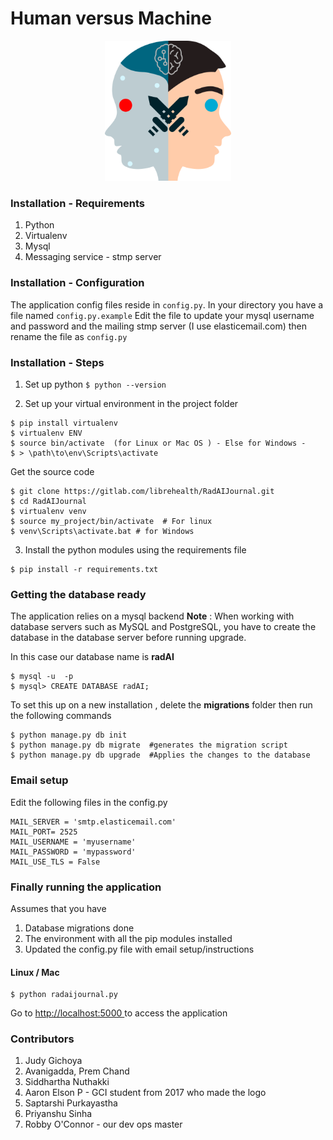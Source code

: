 # Human versus Machine 
<div align="center"><img src="app/static/logos/radai-machine-vs-man.svg.png" alt="Human versus Machine Artwork" width="40%"></div>

### Installation - Requirements
1. Python
2. Virtualenv
3. Mysql
4. Messaging service - stmp server


### Installation - Configuration

The application config files reside in  `config.py`.  In your directory you have a file named `config.py.example`
Edit the file to update your mysql username and password and the mailing stmp server (I use elasticemail.com) then rename the file as `config.py`


### Installation - Steps

1. Set up python
```$ python --version```

2. Set up your virtual environment in the project folder
```
$ pip install virtualenv
$ virtualenv ENV
$ source bin/activate  (for Linux or Mac OS ) - Else for Windows -
$ > \path\to\env\Scripts\activate
```

Get the source code
```
$ git clone https://gitlab.com/librehealth/RadAIJournal.git
$ cd RadAIJournal
$ virtualenv venv
$ source my_project/bin/activate  # For linux
$ venv\Scripts\activate.bat # for Windows
```

3. Install the python modules using the requirements file
```
$ pip install -r requirements.txt
```

### Getting the database ready

The application relies on a  mysql backend
**Note** : When working with database servers such as MySQL and PostgreSQL, you have to create the database in the database server before running upgrade.

In this case our database name is **radAI**
```
$ mysql -u  -p
$ mysql> CREATE DATABASE radAI;
```

To set this up on a new installation , delete the **migrations** folder  then run the following commands

```
$ python manage.py db init
$ python manage.py db migrate  #generates the migration script
$ python manage.py db upgrade  #Applies the changes to the database
```

### Email setup
Edit the following files in the config.py
```
MAIL_SERVER = 'smtp.elasticemail.com'
MAIL_PORT= 2525
MAIL_USERNAME = 'myusername'
MAIL_PASSWORD = 'mypassword'
MAIL_USE_TLS = False
```

### Finally running the application

Assumes that you have
1. Database migrations done
2. The environment with all the pip modules installed
3. Updated the config.py file with email setup/instructions

#### Linux / Mac
```
$ python radaijournal.py
```

Go to <a href="http://localhost:5000"> http://localhost:5000 </a>to access the application

### Contributors
1. Judy Gichoya
2. Avanigadda, Prem Chand
3. Siddhartha Nuthakki
4. Aaron Elson P - GCI student from 2017 who made the logo
5. Saptarshi Purkayastha
6. Priyanshu Sinha
7. Robby O'Connor - our dev ops master
